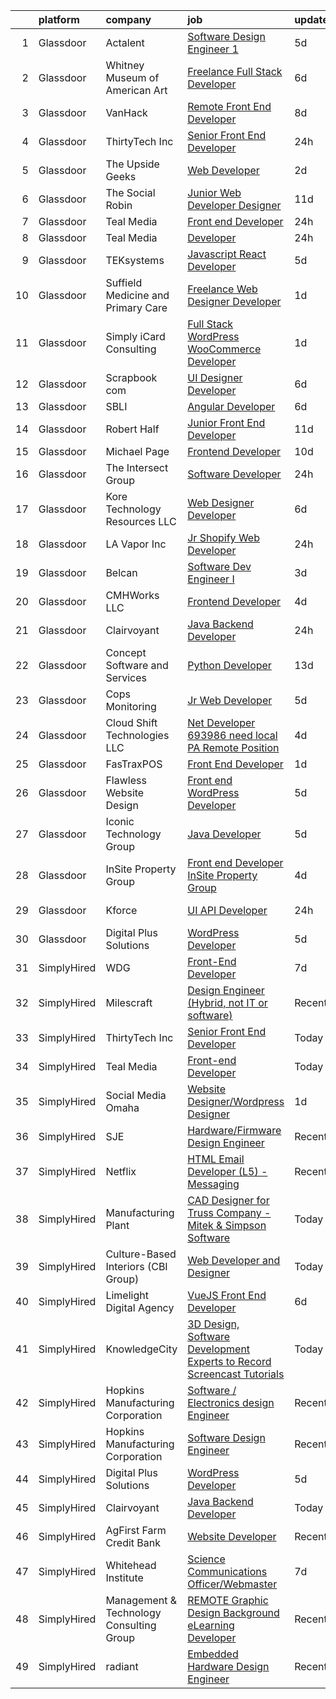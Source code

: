 

|    | platform    | company                                  | job                                                                                                                                                                                                                                                                                                                                                                                                                                                                                                                                                                                                                                                                                                                                                                                                                                                                                                                                                                                                                                                                                                                                                                                                                                                                                                                                                                                                                    | update_time   | location                        |
|---:|:------------|:-----------------------------------------|:-----------------------------------------------------------------------------------------------------------------------------------------------------------------------------------------------------------------------------------------------------------------------------------------------------------------------------------------------------------------------------------------------------------------------------------------------------------------------------------------------------------------------------------------------------------------------------------------------------------------------------------------------------------------------------------------------------------------------------------------------------------------------------------------------------------------------------------------------------------------------------------------------------------------------------------------------------------------------------------------------------------------------------------------------------------------------------------------------------------------------------------------------------------------------------------------------------------------------------------------------------------------------------------------------------------------------------------------------------------------------------------------------------------------------|:--------------|:--------------------------------|
|  1 | Glassdoor   | Actalent                                 | [Software Design Engineer 1](https://www.glassdoor.com/partner/jobListing.htm?pos=116&ao=1110586&s=58&guid=00000183a6ffe946a59f5ccf99aeb435&src=GD_JOB_AD&t=SR&vt=w&ea=1&cs=1_a85aad26&cb=1664954133129&jobListingId=1008170406414&cpc=3BA4CE39D5B5DEF5&jrtk=3-0-1gejfvqbfkhqh801-1gejfvqc2ghr2800-6fa445fc067a5779--6NYlbfkN0ChYVx_I3yfZ_JDY3EFoivtqvi_stwnZ_kRt8Dowt_l_d1ydueao4NE-oUleRJ4yhjfJQSbKMB4y1pzkqK1GAQAEEEJrmsvY9Nkq5R9T2FDcE7TICfcbPB5zDzDxmOWKSxlsBDpNwYP7Xbl3jusf-hvHdJWZ_U56WY4RHdpLntJY7m0dce21lCxDCPyVGz5mCSSxAhGy3fJyFm_LFmCamjInxHb4DEszalGs73VeD-wsvY2eivnJULy-AwPesbgL7krPtQSxaF1Pz_tnOpiFZBK8oAPcjn41hFUIW02gHtByEhiLDtHMFd9ZCMJqOh7MEQ-2EJILUvhoajBjtM8qux39YjVcrwitCXmO-SJJ78DQdRON6xi4U0p7xrq8Ftpw9N0ZBnwGrQmSRnzz0b4WyNFx_qJI_z568jNe0CjV48lHuigDIkQlh42X_DOufIUQa38WlGLIALXVRUIgRN9MnfM24Q9y8Ir2nL5YHB5TM6xt9zr0iziCCwEGVQ6V1fbCPLEt0MgT_vq8lanQJCBdhSDlBHdgYmfXXQ-_4AQgXnneFyIdErysPec66N7ICiryARy0PlG08RTSP2oXY8Ji5bMFlLvfqbt9jJxQioyfKHPI-GUv-6JI9BE4cboRJN5DmO_T-3CJ6cT62dflZntDUj36O6vZDoKATUGzQFSoDrjrwBokFVNtG98QwP3gYRSD7b3iacrOg7gUwzvh5-hyMTD0cx2K_DVorc6WGI-B_sVl4cn3BHJlw3MJuET_eYLQaGoKZX1G2i3v2VVBPhbRKSiC1eJ3C4-aYoQhNU0Q4ilmvAlZ_aWE17PPfXU0tMX4a1jX8TBk5u_ah2uIpQbSNheJPUSf7NLhXHXWlZxjfeIU3hrR7ylcMgLlIq3L3eN2UBr8SCt2DyGH-1_0Lg469ZdBelN7AuUfzflwynYcFvD-Xd1X10PYpREFJtsiX_ioiJOXK2yIgGHoFH-jAOe9JGR)                                                                  | 5d            | Seattle, WA                     |
|  2 | Glassdoor   | Whitney Museum of American Art           | [Freelance Full Stack Developer](https://www.glassdoor.com/partner/jobListing.htm?pos=127&ao=1136043&s=58&guid=00000183a6ffe946a59f5ccf99aeb435&src=GD_JOB_AD&t=SR&vt=w&ea=1&cs=1_690ee2cf&cb=1664954133130&jobListingId=1008169732465&jrtk=3-0-1gejfvqbfkhqh801-1gejfvqc2ghr2800-77af8162c44a3163-)                                                                                                                                                                                                                                                                                                                                                                                                                                                                                                                                                                                                                                                                                                                                                                                                                                                                                                                                                                                                                                                                                                                   | 6d            | Remote                          |
|  3 | Glassdoor   | VanHack                                  | [Remote   Front End Developer](https://www.glassdoor.com/partner/jobListing.htm?pos=130&ao=1136043&s=58&guid=00000183a6ffe946a59f5ccf99aeb435&src=GD_JOB_AD&t=SR&vt=w&cs=1_b20cd093&cb=1664954133130&jobListingId=1008163490840&jrtk=3-0-1gejfvqbfkhqh801-1gejfvqc2ghr2800-b5bdac42d5ebef82-)                                                                                                                                                                                                                                                                                                                                                                                                                                                                                                                                                                                                                                                                                                                                                                                                                                                                                                                                                                                                                                                                                                                          | 8d            | Oakland, CA                     |
|  4 | Glassdoor   | ThirtyTech Inc                           | [Senior Front End Developer](https://www.glassdoor.com/partner/jobListing.htm?pos=101&ao=1110586&s=58&guid=00000183a6ffe946a59f5ccf99aeb435&src=GD_JOB_AD&t=SR&vt=w&ea=1&cs=1_7988f940&cb=1664954133127&jobListingId=1008183372883&cpc=6BF42D0955AE9A34&jrtk=3-0-1gejfvqbfkhqh801-1gejfvqc2ghr2800-5c024036caf7c8c5--6NYlbfkN0BdDHiSlq2TKVYTvK036ioTcRDjelCKzvFOpLFiF--0iQINAXGaiXW9kvdjTjrQ04n6nupuLAE-wAUyMJgtSto56AzHrAOaC0O9Qcg9fAP9-hQwjhidFEcVXk8oyolX5o6ScT1Vc8c3ulT8GpBArTwzKOjkK6fgH-I0wXe0e5577TKNjR_eAtkbo01LBTmAg9yhcAR3NGefke1K99BKNgoICgMcJFQN0Cd7SjFO3Ujj7mqbYQHbcD9jC0KbCliIAFvCA_uw-6vteXQwCEcoGO7LV20g1YEHaZaqNFmMfDnXlDn0YWK2vo-1k08Kb3GYuLJKH0VgYqRS-hAqAZhuMKa98IPUFD92Myhn__rAHr20MVfJvIlfrjrx7eXm_LqBT7dQ11te3bd7gW1r3eTpO4EssEp-kCIBs99dA2hHsav-IvD6VwwuXVLWTV__4JclTfvdnJtz28usVVjmpOawlh2-JgU4_CU5RfRgGNgkL8-StuNNWI-iktTxQdsbl7BG6t_CsjkF2SyKTw%3D%3D)                                                                                                                                                                                                                                                                                                                                                                                                                                                                                                                                      | 24h           | Remote                          |
|  5 | Glassdoor   | The Upside Geeks                         | [Web Developer](https://www.glassdoor.com/partner/jobListing.htm?pos=122&ao=1136043&s=58&guid=00000183a6ffe946a59f5ccf99aeb435&src=GD_JOB_AD&t=SR&vt=w&ea=1&cs=1_f2f8e1d1&cb=1664954133129&jobListingId=1008178767645&jrtk=3-0-1gejfvqbfkhqh801-1gejfvqc2ghr2800-ea9f8498722fb7b6-)                                                                                                                                                                                                                                                                                                                                                                                                                                                                                                                                                                                                                                                                                                                                                                                                                                                                                                                                                                                                                                                                                                                                    | 2d            | Remote                          |
|  6 | Glassdoor   | The Social Robin                         | [Junior Web Developer Designer](https://www.glassdoor.com/partner/jobListing.htm?pos=107&ao=1110586&s=58&guid=00000183a6ffe946a59f5ccf99aeb435&src=GD_JOB_AD&t=SR&vt=w&ea=1&cs=1_eeb089f9&cb=1664954133128&jobListingId=1008158385207&cpc=3DB599BF2F4828F0&jrtk=3-0-1gejfvqbfkhqh801-1gejfvqc2ghr2800-a4700ca198d49a1e--6NYlbfkN0BVEiCwtio_zq3mOGmhG3aHdQny94tlzy-k67z9IkphDraalBvzlH_uzJy8THcCVP2waJSd3yiwSETxdtK4p7WGdYe6iEdQIgLTJgRkgtmaAG-Ira_mL4q6O-3H-ODYq0f377Ah1rO660J0oLi7zvjCMqIM9s-nWo1gLlJP3or2dewY9edJ01451bpvce_yHEduPSFF-VsfRpJgPcF2RS__4-CuAnqs2Z0NolIq_2aXSiCDo2PNTymuX1gnHQKfMXU7fBP68YB_n9q8ex3Tmhnv9c8RxbKnCjQanugXYuPLDa9fUfremZK7Eeqws9bnr1SLLy8jiWeDyUVU4rn3UaCLCtNjM7quqNFCQ8CJPk8N3ngpoG1cOEQ00l1ntztLou7_NnEWzuMxsTJSUUS0EsQeyQ1xeIOqzy8jAr8v_fUKxhg8xqHXIG7k7F_B6KAAlHnRL8m_RMKbr7CUTOkwYy-H1f01vdrha24lanJQhRKi7hRQFwohQfQ3yAEQF7-WCt7ErVrOcHJdIeAnkeM9-wtN)                                                                                                                                                                                                                                                                                                                                                                                                                                                                                                                               | 11d           | Dallas, TX                      |
|  7 | Glassdoor   | Teal Media                               | [Front end Developer](https://www.glassdoor.com/partner/jobListing.htm?pos=121&ao=1136043&s=58&guid=00000183a6ffe946a59f5ccf99aeb435&src=GD_JOB_AD&t=SR&vt=w&ea=1&cs=1_7d0da8d1&cb=1664954133129&jobListingId=1008184571518&jrtk=3-0-1gejfvqbfkhqh801-1gejfvqc2ghr2800-57a8411c43225a26-)                                                                                                                                                                                                                                                                                                                                                                                                                                                                                                                                                                                                                                                                                                                                                                                                                                                                                                                                                                                                                                                                                                                              | 24h           | Remote                          |
|  8 | Glassdoor   | Teal Media                               | [Developer](https://www.glassdoor.com/partner/jobListing.htm?pos=119&ao=1136043&s=58&guid=00000183a6ffe946a59f5ccf99aeb435&src=GD_JOB_AD&t=SR&vt=w&ea=1&cs=1_6420901d&cb=1664954133129&jobListingId=1008184559819&jrtk=3-0-1gejfvqbfkhqh801-1gejfvqc2ghr2800-8ab280b39f5193df-)                                                                                                                                                                                                                                                                                                                                                                                                                                                                                                                                                                                                                                                                                                                                                                                                                                                                                                                                                                                                                                                                                                                                        | 24h           | Remote                          |
|  9 | Glassdoor   | TEKsystems                               | [Javascript React Developer](https://www.glassdoor.com/partner/jobListing.htm?pos=111&ao=1110586&s=58&guid=00000183a6ffe946a59f5ccf99aeb435&src=GD_JOB_AD&t=SR&vt=w&cs=1_63958ab8&cb=1664954133128&jobListingId=1008172765994&cpc=7F6F94E2229B3AB5&jrtk=3-0-1gejfvqbfkhqh801-1gejfvqc2ghr2800-120e8345924685f5--6NYlbfkN0AuKz8EBO1xHDEL7V2YF9xF3dC_I9B9i-Zw2Jh8clPMK3KTieKealHQySFBD4L6FvMt4hGeVJ7Y6wJmM8g5YIBiSJvlrytB98C1o2PgFcLlg_4tl2xRH9NZ-YAUbcAPbJ_iqonSoRRmgWGbflO4yxz_XNj03M_SVNhNhnRgPDq7BtO6k2awFbHeN8NHx2HuHA1wTSfVoml2vABGa2rLhay29m3ISqOn_QWajy-6qHzQ-1WZ9hwFCzcCZ7zY8h2qdRjSCKWviNnAn2o2Do1UC9CGSKY989vxEk47j0NnBFNO4mgZqB2qY4ldNin0kWZ8CF_BBL_wlA0tsNYVjhm5Nv_5DyiCzGE-wF_7P6iUD4hlJZowVK6qOWdJIJrKnODsqI9ENNw5i_FfG07MYxR7q1pFHiB5HxSfjnGHy7BnghZzYg1YQ8qS2w4SsoaIBOS9iAMxFKThLvs_DgsGMTE2_ArEp67fBtBsErBwkbNQrg5awNmoHeaPWDhxTDDwg5pc5z3PHAhie1YCR7gUhvcgLm2UETzjM-GPYL97igsEyvEb2v0pdbqw7rAusFKOUj6YDe_VQGapseWI3Xgi9DotsBBEV6j9V2iaySEGIB_fo4IzWcAeOBQjGuZEJPsy9U8N5vpwcNzTWzIi6Qxhm4Xt4_X3IL1ynQM71WC69c_aMY3JCI9BNnU4M9i57GGC_d6Ll3TkQ8Ad_AECJyLlB-mx4STvTMyssuWk_A87USCAA2ETTY7sQejzaWPR6PICh917q4hrHSk-nwb_nTfZcvXMolg8So-gBUtZiwOwz55Hrh07GIzxpf7NWRRGZCExCyIthR-FntOl3HzvOvBVw82Ph_2jv-AdMCCeP62ur2jLM0kOakVSkVIRWRNTURfC5HI7AaNzgTletKjuFLXzZcSZHQpesN64Mqx1QS80-fBBtRYwng%3D%3D)                                                                                                           | 5d            | Cupertino, CA                   |
| 10 | Glassdoor   | Suffield Medicine and Primary Care       | [Freelance Web Designer Developer](https://www.glassdoor.com/partner/jobListing.htm?pos=120&ao=1136043&s=58&guid=00000183a6ffe946a59f5ccf99aeb435&src=GD_JOB_AD&t=SR&vt=w&ea=1&cs=1_10829a3b&cb=1664954133129&jobListingId=1008181407224&jrtk=3-0-1gejfvqbfkhqh801-1gejfvqc2ghr2800-ea92a465539777bb-)                                                                                                                                                                                                                                                                                                                                                                                                                                                                                                                                                                                                                                                                                                                                                                                                                                                                                                                                                                                                                                                                                                                 | 1d            | Suffield, CT                    |
| 11 | Glassdoor   | Simply iCard Consulting                  | [Full Stack WordPress   WooCommerce Developer](https://www.glassdoor.com/partner/jobListing.htm?pos=102&ao=1110586&s=58&guid=00000183a6ffe946a59f5ccf99aeb435&src=GD_JOB_AD&t=SR&vt=w&ea=1&cs=1_c9549541&cb=1664954133127&jobListingId=1008182261439&cpc=5F655C736EBE388B&jrtk=3-0-1gejfvqbfkhqh801-1gejfvqc2ghr2800-333a274ccd86f6b8--6NYlbfkN0CdcVd3SDA1nO7RkKTAACmPV4xEt72Vls8LI2dqcgyOeHCwiQXCoFSj6TyeUHh7yoeQvlyGCzDba2XgWn3wNTSrMcynE7e3UiFK00E3Jinp-0JkRYa9CpGy-R3NlZ-ux1VpwT0LjRsl89cx8phJTItUkcprHOJxJ9sBUlCJhHiz8RCKgWWeNFUQXminjMx0CQM9CiUbKJGVmQNToHVr5t0YVVVzbriLk3Jy9PmCQokK_CQJ2NPHJe3gL_1U6FdK-jGZmpZqOpStggs1OrMYXjkpP8yccPxUas6ihUN7LcR-WOFZ_RTqoji2fYQNc4n23m4rFjwZGYFDzcWcvGp7zl-OYt7b2I1PpVuZIf6JvWFCS6XdG44N9ZPkAAbhkdHdSM7dekv12OB0QEHx_XpTqvPaN1HWRnAUK0t3KfRfKsGQP4bvYNmv99lDuKBG3q8rNV-gkxx8w_Tk1Kcq4tNGREXA9kiRqq0lkysU6hYyflxh-Ozl9U0ip9NRxy_7WOL31ZYTqxHOOzq4xWxPZZrn6izaQzd3iy30aHik3FsTB_5hZw%3D%3D)                                                                                                                                                                                                                                                                                                                                                                                                                                                                                    | 1d            | Remote                          |
| 12 | Glassdoor   | Scrapbook com                            | [UI Designer Developer](https://www.glassdoor.com/partner/jobListing.htm?pos=105&ao=1110586&s=58&guid=00000183a6ffe946a59f5ccf99aeb435&src=GD_JOB_AD&t=SR&vt=w&ea=1&cs=1_7756a1f1&cb=1664954133127&jobListingId=1008168650416&cpc=C0FAF87ADD587446&jrtk=3-0-1gejfvqbfkhqh801-1gejfvqc2ghr2800-62b34dc2ac0b666f--6NYlbfkN0C1yppl-0ekVUoPe3ZKhKQjCocelex8BczS8oiB1y4H6D5mfhWtO58RS_RPbOjQdgdRpZVKCGkuKevbwxgGfsFKUckQKEEjV0lThO3FJ3CpAhFzxwLzD4t2KKMDT4tJo97gxIsJtm8mFW-2M-9v8-Necl0GviZ8_EnnmdTJ12_ddQeQaXotJQFyCf0SWF8os7Cnd3TOaEIH1rZFF6pnNFHgj25X3eTT6VXBhdtDq--qDpXpRCBJQhChGXMvrtl4OA3-LZs1rQs21JwUrLBBNdppldGo6tYUzN7Z9MpHX3j4UwY9rZ4lzwAD_fI0syCSWortV4sRD8lWeIOd0gs3W9Cv1I9BAhMUu5IylkRUYDTx95sWhoRf85WISq97zWubNDNHex9yl97rR4-OmEnqQ-hHOgcU1TZfzijfeRZEaDvo2dNZThkcpdmIX6KHwyr6_8sDYQ4BLwkaP9LyeiefggW4ncslzQ61LI6cWR6C2lM-hxiApwBrfuOCOHYP8GnxTEAqPmMKs9EUNDb4xOkr3rxH)                                                                                                                                                                                                                                                                                                                                                                                                                                                                                                                                       | 6d            | Gilbert, AZ                     |
| 13 | Glassdoor   | SBLI                                     | [Angular Developer](https://www.glassdoor.com/partner/jobListing.htm?pos=104&ao=1110586&s=58&guid=00000183a6ffe946a59f5ccf99aeb435&src=GD_JOB_AD&t=SR&vt=w&ea=1&cs=1_bc94a80e&cb=1664954133127&jobListingId=1008167959946&cpc=4050D81B60456B41&jrtk=3-0-1gejfvqbfkhqh801-1gejfvqc2ghr2800-62a7fb5f74255640--6NYlbfkN0ANPzSidSEBYE_ak-IZXiPVDVgP634dKPerCPZGJqF6q2af2l_NJ_1y45DedaMq5G1s2aXJms4Br2z8z03mvWFgDAxG6ntV4_rOXBQxeTzrMJv6IaHfHB4Dcj2NVhAQuQ7DQEws3WfhDa4UNKVE3-3BR9Da3wfoM7qgDy8Gb9_EtcsObckbeoETebLG9J1X1tS2aP2LrErz4M2RFJg2UYB_y-6Rxx-6rZsMRTD5yLoYCp2-AfkgU8czB7wUxioL7Xm-VYXmZLEAZDY3yYx3Fd2VbNlzWdt8tyqH9bmAj5g2Iy5Q1MvB9RDLI1qYsyQDI5yTtFksToTgNlU5-Deb76HT1LnoObRlaHt6xlRw7Ah2FY8fJ7Hr06fPubExCqVkiGO_qYCmLPlCJWEeDlgQW-UVqtYbVVPjEHcSEbsGnw5ZVfb027357TEGSRV8q2NPnW8qf_9m5UgcTosHLxvu6j2JWPH2rq8vsqbpfBbt3vddeFfypYEgHk7fCv4SuoLM-eGczM6EgGTRjQ%3D%3D)                                                                                                                                                                                                                                                                                                                                                                                                                                                                                                                                               | 6d            | Woburn, MA                      |
| 14 | Glassdoor   | Robert Half                              | [Junior Front End Developer](https://www.glassdoor.com/partner/jobListing.htm?pos=110&ao=1110586&s=58&guid=00000183a6ffe946a59f5ccf99aeb435&src=GD_JOB_AD&t=SR&vt=w&ea=1&cs=1_539ff087&cb=1664954133128&jobListingId=1008159310171&cpc=B076152010A3B66C&jrtk=3-0-1gejfvqbfkhqh801-1gejfvqc2ghr2800-ad7c0c2ea6a51657--6NYlbfkN0CpzDdaQkua3np5pkmj49lKioZwmwxQ-yx5plwbYmV_M7ZUsoYMwH68ZWZwpU8o109k8k9TkDq1w6sfTxQkE0Ft9mF14Uw0_9EoxHmQqCj3tCIE2KfBuGjcTtjqWw-JHOfMWZ887oAMblHPOaCDyAle0H0J8Szjo-QPHMkVFWsJnhEnUz9nnl6q7PhtViaXVxDVfh74Xuuy7qqwlS1U69f4N-1vu44Cyqa_eLRaqe7rnwdBj45A7yGRxXOWE8ZlF_VzZXlTlV0D8Ku4lE7m24zKk0w5wEEv6Qvyl7heAfEyunR_LoikmEVZm_7SzurL6pIUYn6AXSwNDfHXXlq4B5I5y2XVtH8OhUpS8uWl--6iKWgi1A97MGbwgfPg2wTTSgGM2vkosgXA96aC2je-jHn-Hujm1MIt_IAZEeBEjiAoVDxeSiSOAJbGVMcxh9AtP1y6zmY3m73sz0dnyI1GrT9wao9WdljzEV_sVnIFYYne_NvZmtFrxq29zNKBBFupzwwlH2SiEktT_8sc0klvfx4lTqVKmvnWX_ijphllOlGCgMlMMLgGxNM5IGVEC9PckHXs_f6IsLxYNw%3D%3D)                                                                                                                                                                                                                                                                                                                                                                                                                                                                      | 11d           | Melville, NY                    |
| 15 | Glassdoor   | Michael Page                             | [Frontend Developer](https://www.glassdoor.com/partner/jobListing.htm?pos=115&ao=1110586&s=58&guid=00000183a6ffe946a59f5ccf99aeb435&src=GD_JOB_AD&t=SR&vt=w&cs=1_00f7214f&cb=1664954133128&jobListingId=1008159704672&cpc=654405A9B1E0A9F5&jrtk=3-0-1gejfvqbfkhqh801-1gejfvqc2ghr2800-8992ea5831e698da--6NYlbfkN0BR3ykMnr3Vw97HK5IC0i9Uo32NXohanwqRY-CI8z69bl4xOa6Yve6w6NlWd53uNOcQkAoVfS1qggY2a5uPoRoIWt2KJg-UBUaL90SvKYdQAwiuzxSMFp5p4RW1rI48CgVY4J9h4Fe1k2jBonl7XwYZ7DghcD7eNBv5gtSyVFZ7smpX7LIAhJaPDzJBDu62FiBOIgUYFziUje9_W4ZWBI7iJlaVtsVWGsmIXZ7Clbkb3kzrsexadBSKyKo59dLI3KqhQqaaMExw-89F4UeJwbutsorkHmislEpD9OT-zEGxPP9X5K4v2aQVouefQadGv3h3HrC9QP1FUt_497q8G535dImSbh2KYMW_Q02k4NGuRy8fXmNbb5hIDtDbV_8S0VYRQgj06NBRTIAzf2KeFQ3yRWebeMQYtQPO27ksy4Gn2IqilGQANf6aXOdbkHNb0ur6pb2_yn0hf78vOlsA3FMtwexjo8RwFOScT0xVyAlh5kjTEg9t94W8N6r8tASU5HAyZ0kQ4IHf-y49-DqR_o9HjeJHW6v-TWQX_llHGY5RUJzT_BkM8-C1ivavrs-lkrAOyl0uCO2blkg5XGLNBJog5bduC8YBCbKgnfRdKNH4FPXwkWgrGH6SOViDYuuvlZbcPAExx2xd3qjzXJoWEOjWJkoAVEdSPI3zg_eRV46DkPjsSBkMzkA3n6FX5MeNgo9Hmw9wasYfPyVMdUpbiVJ0kB-ewYvvc-PmlX7ItH-c43NXxhVGlAC8mBnKAFzpA0qKz1z-BPkslYudn6kl5P9TUwR4XZMVFWNmyiRp0xk8JLS8vyPHq8cBp0idjT9Qz8uuoKk8XxvMydEodWug1RTO4vbhhAFEejnJmWuAqBJXkd_RTCXE5DDv8lE79unA0eErRk49U1gghwn6dDybYQIXb_ZLFeuISAvwSzjh2tvIgpMoKvGL9XWP9qGT-QeVd2WUke3Q7QPtN3MN4AeS7MMhemBwlf4Tz44kRKitVCBpLVdQTH8bQtQbZJuMs2zc1L90KMpT-ZFGxTWo74aqLpjflt7A0LOt9MY%3D) | 10d           | Dallas, TX                      |
| 16 | Glassdoor   | The Intersect Group                      | [Software Developer](https://www.glassdoor.com/partner/jobListing.htm?pos=112&ao=1110586&s=58&guid=00000183a6ffe946a59f5ccf99aeb435&src=GD_JOB_AD&t=SR&vt=w&ea=1&cs=1_13a9e09a&cb=1664954133128&jobListingId=1008183775166&cpc=7F6F94E2229B3AB5&jrtk=3-0-1gejfvqbfkhqh801-1gejfvqc2ghr2800-a5c9d90eb834e181--6NYlbfkN0D3PcU9heefYh9TtgByvMoljOix8d9QGO4-sOduKDD9bT1jZI9CfBWrR-yhgruQBi5zRG1cN0ZzJc0zYm54D9kibuFPE9Bg6EXvdDo9WngIL--sV0XZCstlj6mNVoo1kxOByI4n5SGQKyWX1y1kr-byqUpZHThMLXzYNJeiQkeY92htHk3CPrpHANJKez1sRqw27AL3IaQEUgWWk1TfTMpFnZ1LPy5kFiXy7LEcq1-YMA1cA8Fqmxenst_SMle9ieUn2FdhgSOQ-2HrFNM65ukN-bjEnGJkoLb63EogVxHhpz3J1tfUizrJllrDHmaH-ZtloZrwDCKZy5YxvDGe5McilOGaev2ePUxViLy0g7GXPNkSgeeUqMVknXwRKQuKdDbyrK2BIJoT88SfQAndMi7G-j6x2AYMuGLqMJcQYJ9utsRYD9uNZ13PbcaAYYXZSkdvt9lN0xDcDSAwz0mJ9mBc_ds6-ItRCGBBJYZ9T0_MYEVf0BueEKp1kGk8pTQjnbq8RL-fDvDJZou4MHaJQ1tJ)                                                                                                                                                                                                                                                                                                                                                                                                                                                                                                                                          | 24h           | Remote                          |
| 17 | Glassdoor   | Kore Technology Resources  LLC           | [Web Designer Developer](https://www.glassdoor.com/partner/jobListing.htm?pos=103&ao=1110586&s=58&guid=00000183a6ffe946a59f5ccf99aeb435&src=GD_JOB_AD&t=SR&vt=w&ea=1&cs=1_34b74037&cb=1664954133127&jobListingId=1008168463791&cpc=151E51E148764572&jrtk=3-0-1gejfvqbfkhqh801-1gejfvqc2ghr2800-d99799034ddfdec0--6NYlbfkN0Dx3r3E47sSe5bB3PIy1uzBZvlB7xy2NhfhZMlxQTsxrAQD8T1sSXSY8Rvdj3_bO-JcrwrlPRkVWt-OYtuHFfH5uDGKVFsD87ESD834f4rUqh0pVxUTQIaidqLsggl-BXlEEx722qIdsF-wX37nh6cO0YuXnQVImALmluIcCr8Q1CVAI49k3Jz8zy13cuv5UMbKEWa6iVMgv8wxZ075IheH2eRASWtjg2qlxpDBl2stpnSfQBlW2aMvR7yTJwm5IU3b8D-mUTMzQxu3bEMj98eYEWB5BTslwsrYa3-q_LLgAw9gwJcGdE0CdpALkWlMNgiVyxTFWDyJPl2v_NYStcfgvVzXAGS3X9P59QUfLnbnzaC1aMCv20ARywgJw1ZY6x9r1B91ZCZgJP8sdyqUGmumdjvr8XbgiqAvXUyXAxW2hTOZNRmZpgGusr84VsXnJ8b4PhEB3ZsTCK7k_U6Wg2M6NfIdQNt6y3E4PHCiVILRKkZQwYXyjwRIh0y3yhcGcXbhwSYXclMxdQ%3D%3D)                                                                                                                                                                                                                                                                                                                                                                                                                                                                                                                                          | 6d            | Pittsburgh, PA                  |
| 18 | Glassdoor   | LA Vapor  Inc                            | [Jr  Shopify Web Developer](https://www.glassdoor.com/partner/jobListing.htm?pos=108&ao=1110586&s=58&guid=00000183a6ffe946a59f5ccf99aeb435&src=GD_JOB_AD&t=SR&vt=w&ea=1&cs=1_8930286c&cb=1664954133128&jobListingId=1008184380904&cpc=F41FEAB56D215062&jrtk=3-0-1gejfvqbfkhqh801-1gejfvqc2ghr2800-a7ecfeceac04e1bf--6NYlbfkN0CJdF-dcTyI6K_jQ3hNxcEWsQ5FdiXrEanOgkWkyiPfXsvldo7H_v80LibBVkrsRON0j-9m-19ILOy0DgGHS1zkggqlcBzZMM368HAaI3AHJ-csXqd-xdtmsigMcevk_lfJD6VqOy2CUf4-Z9BbxqyV2LrcAt08RTWQICvoXkJ-bg2jxsLgWdAbAbZHfVqh0vA8-_HHWvgf195FaV5ao0ZwlPT7gms_ScRb1-WAHM6v6L2wykGGTkZReTXjIFYicepzZupqke7WfVelTIooPQJnc5kxPQ7v5DUbs6bIJPfFIXKhDxUuwS9e1Rj9cWIyGHlXDK0Mh4Olxk7RSq8hOiYccaNSFSey4Ccy1939PPkbDYIGgHf46dojHpXrZtHFT4wZX4UE4id7tjPR1illaZS_V9VyX4GnUZDEWN7m17TjKjffVex-ZHs8TMRmlnZmc6gOWbT5j80teyujs7bIq52__AAxCGgH3h-vhq5Wqt00Sxc5NmioHMyii9jh984fB_0yCGoThuJERA%3D%3D)                                                                                                                                                                                                                                                                                                                                                                                                                                                                                                                                       | 24h           | Hacienda Heights, CA            |
| 19 | Glassdoor   | Belcan                                   | [Software Dev Engineer I](https://www.glassdoor.com/partner/jobListing.htm?pos=113&ao=1110586&s=58&guid=00000183a6ffe946a59f5ccf99aeb435&src=GD_JOB_AD&t=SR&vt=w&cs=1_8e359da2&cb=1664954133128&jobListingId=1008176928501&cpc=F4EED0218A761C36&jrtk=3-0-1gejfvqbfkhqh801-1gejfvqc2ghr2800-f57a5ad1b7555803--6NYlbfkN0DXzDzZ1Oulz9LSjzVbF8otUHEujJfFPwzVdyJWZPnyGP21i8g1idx-A-BThzGW7o93StY-wK1-XukHdiTgA4CG1HdWriyeoan7rAGQbi3W8uCHKVz3HR-nArhQmW-wyAwDK81h9bHqdbNmCAmbNmMd4FpIgK4g2E22xFeekinGQTKiGRkzMrc54ej3xgO47lGSznuei6hoE8mQzWkEBMqXww_tkVbHVre9lfXOxYtvpmlTw3h1PWu6C7KmTVLcavLRudoZuQIUVTjitDjj-RjI2Rp9IW46UE6kjLi9NY-Hqyzpk5wSPA5J88E5nUigHeicbwyKI_Kp9UCsG2KwVnybgLhIqPZ6dqDKiHMqrG3FkROd7YkfAA46gUqExG3yxNVk341vNNi19tG92AAVPZw6lryRDB5JKkVa5d8mXdYMBBYbzM3XlN7a9x2uobJleCnIKMCEkHHYf73tJ8w3BiZEphS78jPjqY7X5JjDl6OMZkSGEhqwxoUrsuKVBFElKq6ePJIMXbbH7PjXceHosLEHHpNp5K9x5rlh0ds45VqD2i2TbAxYiPNFl_zZSJEJaauaY8hu6mbtRvIs3wT7JUzqJKxJHd2cHMv-H68pjbKCQUb6ymKIO4u0bb6afK6STihh3xawIeP9d7LST-EzsWfpg3gs2j1DIU5T7n1qlWFX_eh15WUEt8zwaNJ8pt0I-rMbu2gUUR8vrGDwEr4iPzIa1HYJCUlGcHDP1qAjHDPQwPUx_Du4CIFZR-h43vF-A4N2R6BsBWp-cwYQ4nYKsz9IZaO90ACYp59hUvdayalBeADX7S7-WAxwi-xB2Rj30MymzVmjdER1jQ%3D%3D)                                                                                                                                                                                                              | 3d            | Seattle, WA                     |
| 20 | Glassdoor   | CMHWorks  LLC                            | [Frontend Developer](https://www.glassdoor.com/partner/jobListing.htm?pos=125&ao=1136043&s=58&guid=00000183a6ffe946a59f5ccf99aeb435&src=GD_JOB_AD&t=SR&vt=w&ea=1&cs=1_8a5bd29b&cb=1664954133129&jobListingId=1008174102267&jrtk=3-0-1gejfvqbfkhqh801-1gejfvqc2ghr2800-87c25fbe65531a8b-)                                                                                                                                                                                                                                                                                                                                                                                                                                                                                                                                                                                                                                                                                                                                                                                                                                                                                                                                                                                                                                                                                                                               | 4d            | Purcellville, VA                |
| 21 | Glassdoor   | Clairvoyant                              | [Java Backend Developer](https://www.glassdoor.com/partner/jobListing.htm?pos=118&ao=1136043&s=58&guid=00000183a6ffe946a59f5ccf99aeb435&src=GD_JOB_AD&t=SR&vt=w&ea=1&cs=1_56b09d87&cb=1664954133129&jobListingId=1008183491972&jrtk=3-0-1gejfvqbfkhqh801-1gejfvqc2ghr2800-43e52826ac9a2560-)                                                                                                                                                                                                                                                                                                                                                                                                                                                                                                                                                                                                                                                                                                                                                                                                                                                                                                                                                                                                                                                                                                                           | 24h           | Remote                          |
| 22 | Glassdoor   | Concept Software and Services            | [Python Developer](https://www.glassdoor.com/partner/jobListing.htm?pos=123&ao=1136043&s=58&guid=00000183a6ffe946a59f5ccf99aeb435&src=GD_JOB_AD&t=SR&vt=w&ea=1&cs=1_278a68cd&cb=1664954133129&jobListingId=1008153525886&jrtk=3-0-1gejfvqbfkhqh801-1gejfvqc2ghr2800-9d87145ce0af438b-)                                                                                                                                                                                                                                                                                                                                                                                                                                                                                                                                                                                                                                                                                                                                                                                                                                                                                                                                                                                                                                                                                                                                 | 13d           | Remote                          |
| 23 | Glassdoor   | Cops Monitoring                          | [Jr  Web Developer](https://www.glassdoor.com/partner/jobListing.htm?pos=106&ao=1110586&s=58&guid=00000183a6ffe946a59f5ccf99aeb435&src=GD_JOB_AD&t=SR&vt=w&ea=1&cs=1_ee3e5d30&cb=1664954133128&jobListingId=1008170882041&cpc=6FC5BA77C9A4CD78&jrtk=3-0-1gejfvqbfkhqh801-1gejfvqc2ghr2800-9cd6245c5e054b74--6NYlbfkN0DS7tY2TQAx0Jyj8q-6CWKZThWvDdXjOicQ_cNfQ-mewJz8fyt-8vLr9fuEWqTMR84hZs0qokHGD9RCT4acBKss6-LT1U9iwCw9jj5diq5lM8DphereRJNqFvbg2u6TANRIse2CFGWKNdLv2CbopkgEXka7ZE0j-7fh1bYjJDL4DuZhKtjdTotU9Zay10bjX7vRPoeiwBrMf2KqBll3TCJp7oY-dlB0mS5yv3aUVVOXPlt2r0aBVw_Fo4DbiEb1c1qpdoOI-kDMMke6DiDUqt3zopxcFzHim_Y8yUYP5M2zOtlbN7ROF_PInGRQnG-cvQUu-V3cF5lARJ8SwgmWI08Ik-i7Udj7tIGIinl6lRAdu5nLcv-AdltE7X2DrhZJBeJTSiKOdEO-QvkO3Md_PAH192ldF66exEmfFz49ZknvkI8d2kKUSNVjSCwuP_yNKyW5E3tNYIJ6vPIdadCOgyBIQ9Zkz-0Gmn4iuzCeYju8-7LnOlDnHpNRCEZykKXeukc%3D)                                                                                                                                                                                                                                                                                                                                                                                                                                                                                                                                                             | 5d            | Williamstown, NJ                |
| 24 | Glassdoor   | Cloud Shift Technologies LLC             | [ Net Developer   693986   need local PA   Remote Position](https://www.glassdoor.com/partner/jobListing.htm?pos=124&ao=1136043&s=58&guid=00000183a6ffe946a59f5ccf99aeb435&src=GD_JOB_AD&t=SR&vt=w&ea=1&cs=1_4ca7ec2b&cb=1664954133129&jobListingId=1008175086007&jrtk=3-0-1gejfvqbfkhqh801-1gejfvqc2ghr2800-a9e4a1d60e72bf6e-)                                                                                                                                                                                                                                                                                                                                                                                                                                                                                                                                                                                                                                                                                                                                                                                                                                                                                                                                                                                                                                                                                        | 4d            | Remote                          |
| 25 | Glassdoor   | FasTraxPOS                               | [Front End Developer](https://www.glassdoor.com/partner/jobListing.htm?pos=129&ao=1136043&s=58&guid=00000183a6ffe946a59f5ccf99aeb435&src=GD_JOB_AD&t=SR&vt=w&ea=1&cs=1_402f47b8&cb=1664954133130&jobListingId=1008181197093&jrtk=3-0-1gejfvqbfkhqh801-1gejfvqc2ghr2800-66e062ff5e64a915-)                                                                                                                                                                                                                                                                                                                                                                                                                                                                                                                                                                                                                                                                                                                                                                                                                                                                                                                                                                                                                                                                                                                              | 1d            | Rock Hill, NY                   |
| 26 | Glassdoor   | Flawless Website Design                  | [Front end WordPress Developer](https://www.glassdoor.com/partner/jobListing.htm?pos=128&ao=1136043&s=58&guid=00000183a6ffe946a59f5ccf99aeb435&src=GD_JOB_AD&t=SR&vt=w&cs=1_310d6dc7&cb=1664954133130&jobListingId=1008172588659&jrtk=3-0-1gejfvqbfkhqh801-1gejfvqc2ghr2800-07924ada108c6897-)                                                                                                                                                                                                                                                                                                                                                                                                                                                                                                                                                                                                                                                                                                                                                                                                                                                                                                                                                                                                                                                                                                                         | 5d            | Remote                          |
| 27 | Glassdoor   | Iconic Technology Group                  | [Java Developer](https://www.glassdoor.com/partner/jobListing.htm?pos=126&ao=1136043&s=58&guid=00000183a6ffe946a59f5ccf99aeb435&src=GD_JOB_AD&t=SR&vt=w&ea=1&cs=1_01c39ef9&cb=1664954133129&jobListingId=1008172672698&jrtk=3-0-1gejfvqbfkhqh801-1gejfvqc2ghr2800-1e254ebe419293bb-)                                                                                                                                                                                                                                                                                                                                                                                                                                                                                                                                                                                                                                                                                                                                                                                                                                                                                                                                                                                                                                                                                                                                   | 5d            | Orlando, FL                     |
| 28 | Glassdoor   | InSite Property Group                    | [Front end Developer  InSite Property Group](https://www.glassdoor.com/partner/jobListing.htm?pos=109&ao=1110586&s=58&guid=00000183a6ffe946a59f5ccf99aeb435&src=GD_JOB_AD&t=SR&vt=w&cs=1_f82493ca&cb=1664954133128&jobListingId=1008174947868&cpc=FAE5E775D180B2FB&jrtk=3-0-1gejfvqbfkhqh801-1gejfvqc2ghr2800-65399c1e503b61dc--6NYlbfkN0CbSjGqvEM5GUL70PexnlNQ2c1fa7HJH8c8uFYAHz9A405O8Sole7T3VpAzN7Y-QGbFR9xBB_giB3xmPkVYNQW7_MMF4UPr1nKmtGfhfBrUyI60m9r5HUwClaujxM8avOcr1CimrFdKyR6B578pRxnxAyGDwumj2EzOOZPnlKVzct10rlitAp-1A0gehQtk9cFC0KZ5KBuLdMJqHQgyvzKxmEgh1dwNXFRyCepe2y-RVxlRGhAHC7IPambhvgiHGBngoeCV8G46B97lo2mgq_XTMCDPpsnt_JA35ny_QGqFxTZXm--JPGeloPjBii2cSTZTONq4JIIGLWS6KA2ukjJe9CdyFWL7B_h_Fsu96ddnjIf424ejWuVaKCI8vfiUArsmcDkpplEFDCmgxhXOp0TbuZiEQwXGOQh0EWjpc24ddisYr4hGiSDmOPubBhIjrmVnuZJkCX5YSnovolPUiQG1-TIACz7oj_eIVQSt9zTHDw%3D%3D)                                                                                                                                                                                                                                                                                                                                                                                                                                                                                                                                                           | 4d            | Remote                          |
| 29 | Glassdoor   | Kforce                                   | [UI   API Developer](https://www.glassdoor.com/partner/jobListing.htm?pos=114&ao=1110586&s=58&guid=00000183a6ffe946a59f5ccf99aeb435&src=GD_JOB_AD&t=SR&vt=w&cs=1_ab7b4722&cb=1664954133128&jobListingId=1008183664319&cpc=1160948BCBA38B5B&jrtk=3-0-1gejfvqbfkhqh801-1gejfvqc2ghr2800-38a60d0317fcf67a--6NYlbfkN0C5IatSLh_Ak1q39eQQoPIxD737RW9NeiYGvIRXkrLjEBkC4LI6KweF0vk9JRHgKW9MxMSJt-eLP9zi2ayuGCLCkHvT5TRi1cr_U8w6YdxpSBHP9zPXEhQ40dTIm3L1fVo3N-hayM6mUeAupq-6Uxuo9qw-dwgU411uYnAMxl-ygI_8vhRUuIYoICvSYICIY5jMAvL1TTZ0VwPU19Orf5a9GLOYg4k87L5MHljbTuWMJqvLq0E_311bnOmr5PPf4KWbK9gLDN7XBH7d4BsqZISVkxIcKyXbcgNkHJ4hWCWtgMCw5BSINnFqdKZhe1FGDlcxJJhG5gwkDmyJyorgH0N60_pbS2pa7Xc5z_9it6SWMuLABYtFTcp6LH3-4qi_si3o-h4TLna5l6KIGd-erOoTxKw8VcmfycxjS2rhufHfOlj4GSNBRDURm7DyDBfNkvMA299n2m7BJmv6fQp6JXjT4IWiDQI1rJv9hvUZV__8jxL_NFdIDEklcBQZazSXPUL9808idWXzCu1Gz6uy2jHsz6eoog0B_LO1CWl19m1bPdPB9yJCiTLj4qqBzQkQWAhA3Gjw-T6vJ-ECxyqnHV3GH6kB5b4LbsooeJ4Da1t6CA%3D%3D)                                                                                                                                                                                                                                                                                                                                                                                                                                                   | 24h           | Maryland Heights, MO            |
| 30 | Glassdoor   | Digital Plus Solutions                   | [WordPress Developer](https://www.glassdoor.com/partner/jobListing.htm?pos=117&ao=1136043&s=58&guid=00000183a6ffe946a59f5ccf99aeb435&src=GD_JOB_AD&t=SR&vt=w&ea=1&cs=1_465bf803&cb=1664954133128&jobListingId=1008171705524&jrtk=3-0-1gejfvqbfkhqh801-1gejfvqc2ghr2800-0d9ef80828150647-)                                                                                                                                                                                                                                                                                                                                                                                                                                                                                                                                                                                                                                                                                                                                                                                                                                                                                                                                                                                                                                                                                                                              | 5d            | Remote                          |
| 31 | SimplyHired | WDG                                      | [Front-End Developer](https://www.simplyhired.com/job/MZc8zB1JBRdfesbK5ty3X-H3_Nsx9qndWZPemaCpZiYnC0lyAUdLmA?q=design+developer)                                                                                                                                                                                                                                                                                                                                                                                                                                                                                                                                                                                                                                                                                                                                                                                                                                                                                                                                                                                                                                                                                                                                                                                                                                                                                       | 7d            | Remote                          |
| 32 | SimplyHired | Milescraft                               | [Design Engineer (Hybrid, not IT or software)](https://www.simplyhired.com/job/LNRWd3vmbZuuGaNHqdxPRFqBV1FwUXGvk-YFfeh_TGjdiZFaU6vizQ?q=design+developer)                                                                                                                                                                                                                                                                                                                                                                                                                                                                                                                                                                                                                                                                                                                                                                                                                                                                                                                                                                                                                                                                                                                                                                                                                                                              | Recently      | Elgin, IL                       |
| 33 | SimplyHired | ThirtyTech Inc                           | [Senior Front End Developer](https://www.simplyhired.com/job/GkQcjvLGsS1tCayKTJXe2WVskyrZt5k2xn-pX67BFvCnYk3PCa8VqA?q=design+developer)                                                                                                                                                                                                                                                                                                                                                                                                                                                                                                                                                                                                                                                                                                                                                                                                                                                                                                                                                                                                                                                                                                                                                                                                                                                                                | Today         | Remote                          |
| 34 | SimplyHired | Teal Media                               | [Front-end Developer](https://www.simplyhired.com/job/eoiax8gkeytvfJAaJdqjhTtz9NYnqJzAXOBVeeN4BO-_RDtzlfNs0g?q=design+developer)                                                                                                                                                                                                                                                                                                                                                                                                                                                                                                                                                                                                                                                                                                                                                                                                                                                                                                                                                                                                                                                                                                                                                                                                                                                                                       | Today         | Remote                          |
| 35 | SimplyHired | Social Media Omaha                       | [Website Designer/Wordpress Designer](https://www.simplyhired.com/job/hg2l3LXDJNC-EB3lQHn7bFAtxkAk_qwF5GCOHw2QFG66qt-ywL-e2Q?q=design+developer)                                                                                                                                                                                                                                                                                                                                                                                                                                                                                                                                                                                                                                                                                                                                                                                                                                                                                                                                                                                                                                                                                                                                                                                                                                                                       | 1d            | Remote                          |
| 36 | SimplyHired | SJE                                      | [Hardware/Firmware Design Engineer](https://www.simplyhired.com/job/O5hshxGiYNC_87W5pLs-7t7lmj2S2JS6hBsS2-tcTp7ul5nLvMtoSw?q=design+developer)                                                                                                                                                                                                                                                                                                                                                                                                                                                                                                                                                                                                                                                                                                                                                                                                                                                                                                                                                                                                                                                                                                                                                                                                                                                                         | Recently      | Detroit Lakes, MN               |
| 37 | SimplyHired | Netflix                                  | [HTML Email Developer (L5) - Messaging](https://www.simplyhired.com/job/1bXVxt5BiO0MD0IViaSIetDkT_fhFoZwnqAbC8nd3-MrVMl4GV84Zg?q=design+developer)                                                                                                                                                                                                                                                                                                                                                                                                                                                                                                                                                                                                                                                                                                                                                                                                                                                                                                                                                                                                                                                                                                                                                                                                                                                                     | Recently      | Remote                          |
| 38 | SimplyHired | Manufacturing Plant                      | [CAD Designer for Truss Company - Mitek & Simpson Software](https://www.simplyhired.com/job/Si0P3Lb7aY6oFpNVjs3JpE_XCDoesr7o0UUlZRqYW0U7jgGYJ4p_uA?q=design+developer)                                                                                                                                                                                                                                                                                                                                                                                                                                                                                                                                                                                                                                                                                                                                                                                                                                                                                                                                                                                                                                                                                                                                                                                                                                                 | Today         | Fort Pierce, FL                 |
| 39 | SimplyHired | Culture-Based Interiors (CBI Group)      | [Web Developer and Designer](https://www.simplyhired.com/job/vkpZO5ybCIsKaR8ITKm6tUa-XpbyezUYFBcCk8shZcNdv4RH0lzs3g?q=design+developer)                                                                                                                                                                                                                                                                                                                                                                                                                                                                                                                                                                                                                                                                                                                                                                                                                                                                                                                                                                                                                                                                                                                                                                                                                                                                                | Today         | San Antonio, TX                 |
| 40 | SimplyHired | Limelight Digital Agency                 | [VueJS Front End Developer](https://www.simplyhired.com/job/kCvjvIM5kzMe2bMubv0GqbNkBo8ZXHqaheKkyiajwg8_ZWnKvH2BHQ?q=design+developer)                                                                                                                                                                                                                                                                                                                                                                                                                                                                                                                                                                                                                                                                                                                                                                                                                                                                                                                                                                                                                                                                                                                                                                                                                                                                                 | 6d            | Remote                          |
| 41 | SimplyHired | KnowledgeCity                            | [3D Design, Software Development Experts to Record Screencast Tutorials](https://www.simplyhired.com/job/s7ji8K-9t6f-SFV4JE53_vB3KVC3eD4h4-akBqIILkWqj4BDGKYQuA?q=design+developer)                                                                                                                                                                                                                                                                                                                                                                                                                                                                                                                                                                                                                                                                                                                                                                                                                                                                                                                                                                                                                                                                                                                                                                                                                                    | Today         | Remote                          |
| 42 | SimplyHired | Hopkins Manufacturing Corporation        | [Software / Electronics design Engineer](https://www.simplyhired.com/job/nfWtgXHnYJx2k-62EC7N7b28nB8qkWfkRKRQhlu9qLzrEvkuq4GspA?q=design+developer)                                                                                                                                                                                                                                                                                                                                                                                                                                                                                                                                                                                                                                                                                                                                                                                                                                                                                                                                                                                                                                                                                                                                                                                                                                                                    | Recently      | Emporia, KS                     |
| 43 | SimplyHired | Hopkins Manufacturing Corporation        | [Software Design Engineer](https://www.simplyhired.com/job/qY8slYaw9wD2ocnPC4HaJoxOS535kfd1g9te5vVup0OD4IWDFxIROg?q=design+developer)                                                                                                                                                                                                                                                                                                                                                                                                                                                                                                                                                                                                                                                                                                                                                                                                                                                                                                                                                                                                                                                                                                                                                                                                                                                                                  | Recently      | Emporia, KS                     |
| 44 | SimplyHired | Digital Plus Solutions                   | [WordPress Developer](https://www.simplyhired.com/job/3xZnQxbUnvp5HYQg55qi1VmlL1mwyXvYUaZbFdr6_2dvHeGgP7H_OQ?q=design+developer)                                                                                                                                                                                                                                                                                                                                                                                                                                                                                                                                                                                                                                                                                                                                                                                                                                                                                                                                                                                                                                                                                                                                                                                                                                                                                       | 5d            | Remote                          |
| 45 | SimplyHired | Clairvoyant                              | [Java Backend Developer](https://www.simplyhired.com/job/im42U3AYpAB53xcdfTsPL0IIIGeeN51sTw09sLH7Zup3uQEuMEogfQ?q=design+developer)                                                                                                                                                                                                                                                                                                                                                                                                                                                                                                                                                                                                                                                                                                                                                                                                                                                                                                                                                                                                                                                                                                                                                                                                                                                                                    | Today         | Remote                          |
| 46 | SimplyHired | AgFirst Farm Credit Bank                 | [Website Developer](https://www.simplyhired.com/job/XT3hCkL1thcJ7E0gmD4WIcLFoKHvcn9rU5czBBPEsode7ZOSZjlGCQ?q=design+developer)                                                                                                                                                                                                                                                                                                                                                                                                                                                                                                                                                                                                                                                                                                                                                                                                                                                                                                                                                                                                                                                                                                                                                                                                                                                                                         | Recently      | Columbia, SC                    |
| 47 | SimplyHired | Whitehead Institute                      | [Science Communications Officer/Webmaster](https://www.simplyhired.com/job/zTeP-7vQjHBHjhIlO625u3ZIvmb4wC7QZhiY36dXLxow8pUehdMYlg?q=design+developer)                                                                                                                                                                                                                                                                                                                                                                                                                                                                                                                                                                                                                                                                                                                                                                                                                                                                                                                                                                                                                                                                                                                                                                                                                                                                  | 7d            | Cambridge, MA                   |
| 48 | SimplyHired | Management & Technology Consulting Group | [REMOTE Graphic Design Background eLearning Developer](https://www.simplyhired.com/job/HUA8Zcv0-fGxz82tZYcFQjUpvhhs2kGit9hE6OxuDlZRC_kw1Te7xQ?q=design+developer)                                                                                                                                                                                                                                                                                                                                                                                                                                                                                                                                                                                                                                                                                                                                                                                                                                                                                                                                                                                                                                                                                                                                                                                                                                                      | Recently      | San Francisco, CA +24 locations |
| 49 | SimplyHired | radiant                                  | [Embedded Hardware Design Engineer](https://www.simplyhired.com/job/jRWsaYEaLP8ABEwVgBo5JdKp4lWi-ctmbcR9bvj3jV9XJtBqmGRQHQ?q=design+developer)                                                                                                                                                                                                                                                                                                                                                                                                                                                                                                                                                                                                                                                                                                                                                                                                                                                                                                                                                                                                                                                                                                                                                                                                                                                                         | Recently      | Albuquerque, NM                 |